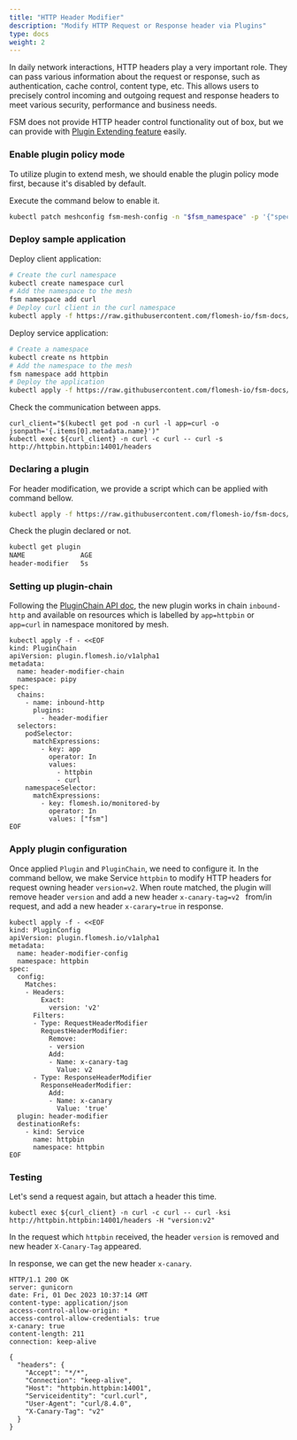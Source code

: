 ```yaml
---
title: "HTTP Header Modifier"
description: "Modify HTTP Request or Response header via Plugins"
type: docs
weight: 2
---
```


In daily network interactions, HTTP headers play a very important role. They can pass various information about the request or response, such as authentication, cache control, content type, etc. This allows users to precisely control incoming and outgoing request and response headers to meet various security, performance and business needs.

FSM does not provide HTTP header control functionality out of box, but we can provide with [Plugin Extending feature](/guides/operating/plugins/) easily.

### Enable plugin policy mode

To utilize plugin to extend mesh, we should enable the plugin policy mode first, because it's disabled by default.

Execute the command below to enable it.

```bash
kubectl patch meshconfig fsm-mesh-config -n "$fsm_namespace" -p '{"spec":{"featureFlags":{"enablePluginPolicy":true}}}' --type=merge
```

### Deploy sample application

Deploy client application:

```bash
# Create the curl namespace
kubectl create namespace curl
# Add the namespace to the mesh
fsm namespace add curl
# Deploy curl client in the curl namespace
kubectl apply -f https://raw.githubusercontent.com/flomesh-io/fsm-docs/{{< param fsm_branch >}}/manifests/samples/plugins/curl.yaml -n curl
```

Deploy service application:

```bash
# Create a namespace
kubectl create ns httpbin
# Add the namespace to the mesh
fsm namespace add httpbin
# Deploy the application
kubectl apply -f https://raw.githubusercontent.com/flomesh-io/fsm-docs/{{< param fsm_branch >}}/manifests/samples/httpbin/httpbin.yaml -n httpbin
```

Check the communication between apps.

```shell
curl_client="$(kubectl get pod -n curl -l app=curl -o jsonpath='{.items[0].metadata.name}')"
kubectl exec ${curl_client} -n curl -c curl -- curl -s http://httpbin.httpbin:14001/headers
```

### Declaring a plugin

For header modification, we provide a script which can be applied with command bellow.

```bash
kubectl apply -f https://raw.githubusercontent.com/flomesh-io/fsm-docs/{{< param fsm_branch >}}/manifests/samples/plugins/header-modifier.yaml
```

Check the plugin declared or not.

```bash
kubectl get plugin
NAME              AGE
header-modifier   5s
```

### Setting up plugin-chain

Following the [PluginChain API doc](/api_reference/plugin/v1alpha1/#plugin.flomesh.io/v1alpha1.PluginChain), the new plugin works in chain `inbound-http` and available on resources which is labelled by `app=httpbin` or `app=curl` in namespace monitored by mesh.

```shell
kubectl apply -f - <<EOF
kind: PluginChain
apiVersion: plugin.flomesh.io/v1alpha1
metadata:
  name: header-modifier-chain
  namespace: pipy
spec:
  chains:
    - name: inbound-http
      plugins:
        - header-modifier
  selectors:
    podSelector:
      matchExpressions:
        - key: app
          operator: In
          values:
            - httpbin
            - curl
    namespaceSelector:
      matchExpressions:
        - key: flomesh.io/monitored-by
          operator: In
          values: ["fsm"]
EOF
```

### Apply plugin configuration

Once applied `Plugin` and `PluginChain`, we need to configure it. In the command bellow, we make Service `httpbin` to modify HTTP headers for request owning header `version=v2`. When route matched, the plugin will remove header `version` and add a new header `x-canary-tag=v2 ` from/in request, and add a new header `x-carary=true` in response.

```shell
kubectl apply -f - <<EOF
kind: PluginConfig
apiVersion: plugin.flomesh.io/v1alpha1
metadata:
  name: header-modifier-config
  namespace: httpbin
spec:
  config:
    Matches:
    - Headers:
        Exact:
          version: 'v2'
      Filters: 
      - Type: RequestHeaderModifier
        RequestHeaderModifier:
          Remove:
          - version
          Add:
          - Name: x-canary-tag
            Value: v2
      - Type: ResponseHeaderModifier
        ResponseHeaderModifier:
          Add:
          - Name: x-canary
            Value: 'true'
  plugin: header-modifier
  destinationRefs:
    - kind: Service
      name: httpbin
      namespace: httpbin
EOF
```

### Testing

Let's send a request again, but attach a header this time.

```shell
kubectl exec ${curl_client} -n curl -c curl -- curl -ksi http://httpbin.httpbin:14001/headers -H "version:v2"
```

In the request which `httpbin` received, the header `version` is removed and new header `X-Canary-Tag` appeared.

In response, we can get the new header `x-canary`.

```
HTTP/1.1 200 OK
server: gunicorn
date: Fri, 01 Dec 2023 10:37:14 GMT
content-type: application/json
access-control-allow-origin: *
access-control-allow-credentials: true
x-canary: true
content-length: 211
connection: keep-alive

{
  "headers": {
    "Accept": "*/*",
    "Connection": "keep-alive",
    "Host": "httpbin.httpbin:14001",
    "Serviceidentity": "curl.curl",
    "User-Agent": "curl/8.4.0",
    "X-Canary-Tag": "v2"
  }
}
```